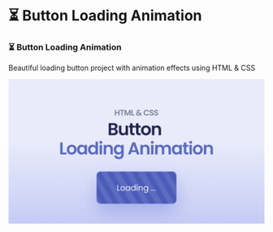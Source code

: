 # ⏳ Button Loading Animation

### ⏳ Button Loading Animation

Beautiful loading button project with animation effects using HTML & CSS



![preview img](/preview.png)
